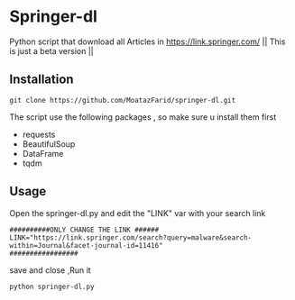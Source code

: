 # Springer-dl
Python script that download all Articles in https://link.springer.com/
|| This is just a beta version ||

## Installation
```
git clone https://github.com/MoatazFarid/springer-dl.git
```
The script use the following packages , so make sure u install them first
* requests
* BeautifulSoup
* DataFrame
* tqdm

## Usage
Open the springer-dl.py and edit the "LINK" var with your search link
```
##########ONLY CHANGE THE LINK ######
LINK="https://link.springer.com/search?query=malware&search-within=Journal&facet-journal-id=11416"
#################
```
save and close ,Run it
```
python springer-dl.py
```


